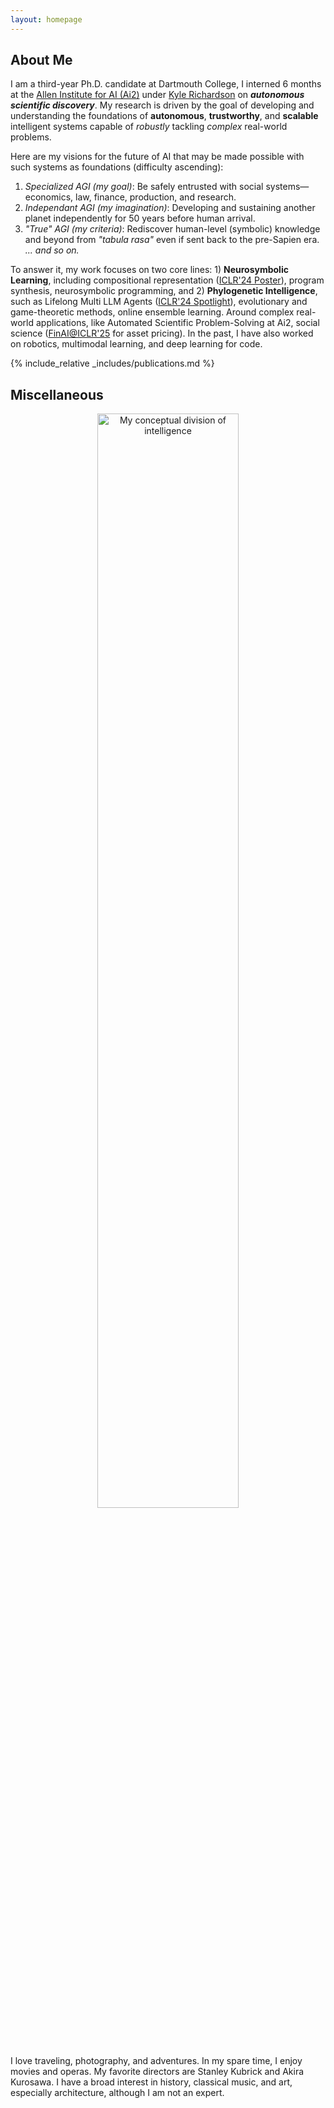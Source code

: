 ```yaml
---
layout: homepage
---
```


## About Me

I am a third-year Ph.D. candidate at Dartmouth College, I interned 6 months at the [Allen Institute for AI (Ai2)](https://allenai.org/) under [Kyle Richardson](https://www.nlp-kyle.com/) on ***autonomous scientific discovery***. My research is driven by the goal of developing and understanding the foundations of **autonomous**, **trustworthy**, and **scalable** intelligent systems capable of *robustly* tackling *complex* real-world problems. 
<!-- These systems are interactable, personalizable, and large-scale long-term deployable.  -->
Here are my visions for the future of AI that may be made possible with such systems as foundations (difficulty ascending):
1. *Specialized AGI (my goal)*: Be safely entrusted with social systems—economics, law, finance, production, and research.
2. *Independant AGI (my imagination)*: Developing and sustaining another planet independently for 50 years before human arrival.
3. *"True" AGI (my criteria)*: Rediscover human-level (symbolic) knowledge and beyond from *"tabula rasa"* even if sent back to the pre-Sapien era.
*... and so on.*

To answer it, my work focuses on two core lines: 1) **Neurosymbolic Learning**, including compositional representation ([ICLR'24 Poster](https://openreview.net/pdf?id=uqxBTcWRnj)), program synthesis, neurosymbolic programming, and 2) **Phylogenetic Intelligence**, such as Lifelong Multi LLM Agents ([ICLR'24 Spotlight](https://openreview.net/pdf?id=s9z0HzWJJp)), evolutionary and game-theoretic methods, online ensemble learning. Around complex real-world applications, like Automated Scientific Problem-Solving at Ai2, social science ([FinAI@ICLR'25](https://arxiv.org/pdf/2409.17266) for asset pricing). In the past, I have also worked on robotics, multimodal learning, and deep learning for code.


{% include_relative _includes/publications.md %}



## Miscellaneous

<p align="center">
  <img src="assets/img/triangle_s.png" alt="My conceptual division of intelligence" width="67%">
</p>


I love traveling, photography, and adventures. In my spare time, I enjoy movies and operas. My favorite directors are Stanley Kubrick and Akira Kurosawa. I have a broad interest in history, classical music, and art, especially architecture, although I am not an expert.